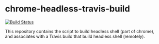 # chrome-headless-travis-build

[![Build Status](https://travis-ci.org/yukinying/chrome-headless-travis-build.svg?branch=master)](https://travis-ci.org/yukinying/chrome-headless-travis-build)

This repository contains the script to build headless shell (part of chrome), and associates with a Travis build that build headless shell (remotely).
